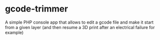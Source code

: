 # gcode-trimmer
A simple PHP console app that allows to edit a gcode file and make it start from a given layer (and then resume a 3D print after an electrical failure for example)
